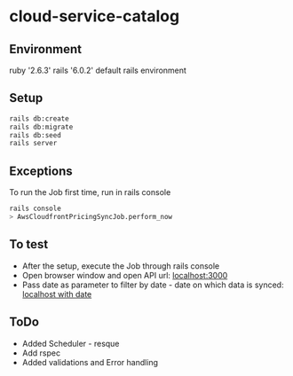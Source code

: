 # cloud-service-catalog

## Environment
ruby '2.6.3'
rails '6.0.2'
default rails environment

## Setup
```sh
rails db:create
rails db:migrate
rails db:seed
rails server
```
## Exceptions
To run the Job first time, run in rails console
```sh
rails console
> AwsCloudfrontPricingSyncJob.perform_now
```

## To test
* After the setup, execute the Job through rails console
* Open browser window and open API url: [localhost:3000](http://localhost:3000/service/AmazonCloudFront/region/us-east-1.json)
* Pass date as parameter to filter by date - date on which data is synced: [localhost with date](http://localhost:3000/service/AmazonCloudFront/region/us-east-1.json?date=2018-09-01)

## ToDo
* Added Scheduler - resque
* Add rspec
* Added validations and Error handling
